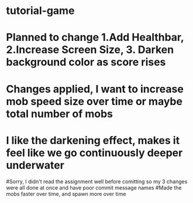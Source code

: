 # tutorial-game
# Planned to change 1.Add Healthbar, 2.Increase Screen Size, 3. Darken background color as score rises

# Changes applied, I want to increase mob speed size over time or maybe total number of mobs
# I like the darkening effect, makes it feel like we go continuously deeper underwater

#Sorry, I didn't read the assignment well before comitting so my 3 changes were all done at once and have poor commit message names
#Made the mobs faster over time, and spawn more over time
